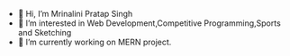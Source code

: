 - 👋 Hi, I’m Mrinalini Pratap Singh
- 👀 I’m interested in Web Development,Competitive Programming,Sports and Sketching
- 🌱 I’m currently working on MERN project.

<!---
pratapsinghmrinalini7867/pratapsinghmrinalini7867 is a ✨ special ✨ repository because its `README.md` (this file) appears on your GitHub profile.
You can click the Preview link to take a look at your changes.
--->
